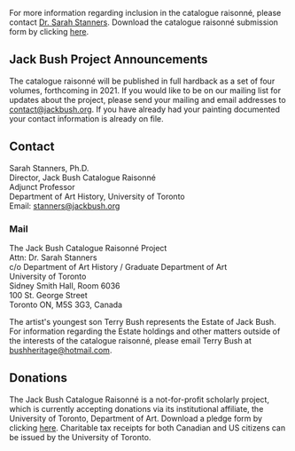 For more information regarding inclusion in the catalogue raisonné, please
contact [Dr. Sarah Stanners][1]. Download the catalogue raisonné submission form
by clicking [here][2].

Jack Bush Project Announcements
-------------------------------

The catalogue raisonné will be published in full hardback as a set of four
volumes, forthcoming in 2021. If you would like to be on our mailing list for
updates about the project, please send your mailing and email addresses to
<contact@jackbush.org>. If you have already had your painting documented your
contact information is already on file.

Contact
-------

Sarah Stanners, Ph.D.  
Director, Jack Bush Catalogue Raisonné  
Adjunct Professor  
Department of Art History, University of Toronto  
Email:  <stanners@jackbush.org>

### Mail

The Jack Bush Catalogue Raisonné Project  
Attn: Dr. Sarah Stanners  
c/o Department of Art History / Graduate Department of Art  
University of Toronto  
Sidney Smith Hall, Room 6036  
100 St. George Street  
Toronto ON,  M5S 3G3, Canada

The artist's youngest son Terry Bush represents the Estate of Jack Bush. For
information regarding the Estate holdings and other matters outside of the
interests of the catalogue raisonné, please email Terry Bush at
<bushheritage@hotmail.com>.

Donations
---------

The Jack Bush Catalogue Raisonné is a not-for-profit scholarly project, which is
currently accepting donations via its institutional affiliate, the University of
Toronto, Department of Art. Download a pledge form by clicking [here][3].
Charitable tax receipts for both Canadian and US citizens can be issued by the
University of Toronto.


[1]: mailto:stanners@jackbush.org
[2]: /media/forms/JBCR_Submission_Form.pdf
[3]: /media/forms/JBCR_Pledge_Form.doc
